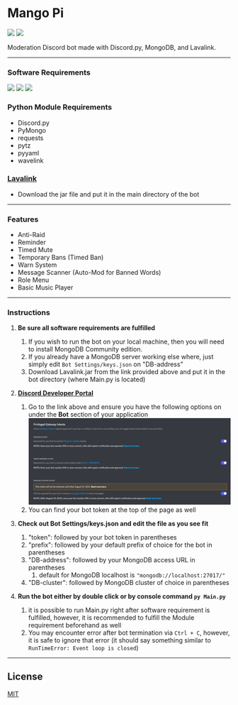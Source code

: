 # Mango Pi
[![](https://img.shields.io/badge/MangoPi-Invite-7289DA)](https://discord.com/oauth2/authorize?client_id=594781459001376768&scope=bot&permissions=1543892182)
[![](https://img.shields.io/badge/License-MIT-00cec9)](https://choosealicense.com/licenses/mit/)

Moderation Discord bot made with Discord.py, MongoDB, and Lavalink.

---
### Software Requirements
[![](https://img.shields.io/badge/Python-3.8_|_3.9_|_3.10-4B8BBE)](https://www.python.org/downloads/release/python-389/)
[![](https://img.shields.io/badge/MongoDB-Server-589636)](https://www.mongodb.com/try/download/community)
[![](https://img.shields.io/badge/Java_JRE-13+-FB9820)](https://java.com/en/download/)
### Python Module Requirements
* Discord.py
* PyMongo
* requests
* pytz
* pyyaml
* wavelink
### [Lavalink](https://github.com/freyacodes/Lavalink)
* Download the jar file and put it in the main directory of the bot
---
### Features
* Anti-Raid
* Reminder
* Timed Mute
* Temporary Bans (Timed Ban)
* Warn System
* Message Scanner (Auto-Mod for Banned Words)
* Role Menu
* Basic Music Player
---
### Instructions
1. **Be sure all software requirements are fulfilled**
    1. If you wish to run the bot on your local machine, then you will need to install MongoDB Community edition.
    2. If you already have a MongoDB server working else where, just simply edit `Bot Settings/keys.json` on "DB-address"
    3. Download Lavalink.jar from the link provided above and put it in the bot directory (where Main.py is located)

2. **[Discord Developer Portal](https://discord.com/developers)**
    1. Go to the link above and ensure you have the following options on under the **Bot** section of your application
    ![priviledged gateway intent](./imgs/intents.png)
    2. You can find your bot token at the top of the page as well

3. **Check out Bot Settings/keys.json and edit the file as you see fit**
    1. "token": followed by your bot token in parentheses
    2. "prefix": followed by your default prefix of choice for the bot in parentheses
    3. "DB-address": followed by your MongoDB access URL in parentheses
        1. default for MongoDB localhost is `"mongodb://localhost:27017/"`
    4. "DB-cluster": followed by MongoDB cluster of choice in parentheses

4. **Run the bot either by double click or by console command `py Main.py`**
    1. it is possible to run Main.py right after software requirement is fulfilled, however, it is recommended to fulfill the Module requirement beforehand as well
    2. You may encounter error after bot termination via `Ctrl + C`, however, it is safe to ignore that error (it should say something similar to `RunTimeError: Event loop is closed`)
---

## License
[MIT](https://choosealicense.com/licenses/mit/)
